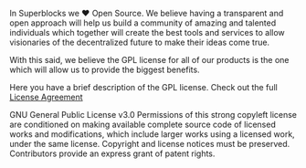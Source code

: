 In Superblocks we ❤️ Open Source. We believe having a transparent and open approach will help us build a community of amazing and talented individuals which together will create the best tools and services to allow visionaries of the decentralized future to make their ideas come true.

With this said, we believe the GPL license for all of our products is the one which will allow us to provide the biggest benefits. 

Here you have a brief description of the GPL license. Check out the full [License Agreement](https://github.com/SuperblocksHQ/studio/blob/master/COPYING)

GNU General Public License v3.0
Permissions of this strong copyleft license are conditioned on making available complete source code of licensed works and modifications, which include larger works using a licensed work, under the same license. Copyright and license notices must be preserved. Contributors provide an express grant of patent rights.